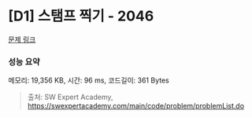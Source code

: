 # [D1] 스탬프 찍기 - 2046 

[문제 링크](https://swexpertacademy.com/main/code/problem/problemDetail.do?contestProbId=AV5QKdT6AyYDFAUq) 

### 성능 요약

메모리: 19,356 KB, 시간: 96 ms, 코드길이: 361 Bytes



> 출처: SW Expert Academy, https://swexpertacademy.com/main/code/problem/problemList.do